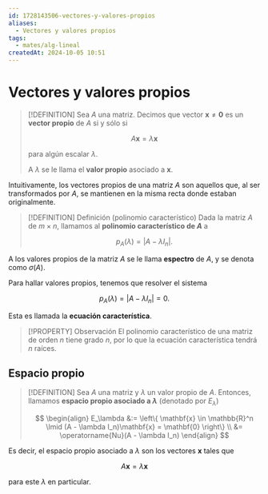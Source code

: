 ```yaml
---
id: 1728143506-vectores-y-valores-propios
aliases:
  - Vectores y valores propios
tags:
  - mates/alg-lineal
createdAt: 2024-10-05 10:51
---
```


# Vectores y valores propios

> [!DEFINITION]
> Sea $A$ una matriz. Decimos que vector $\mathbf{x} \neq \mathbf{0}$ es un **vector propio** de $A$ si y sólo si
> 
> $$
> A\mathbf{x} = \lambda \mathbf{x}
> $$
> 
> para algún escalar $\lambda$.
> 
> A $\lambda$ se le llama el **valor propio** asociado a $\mathbf{x}$.

Intuitivamente, los vectores propios de una matriz $A$ son aquellos que, al ser transformados por $A$, se mantienen en la misma recta donde estaban originalmente.

> [!DEFINITION] Definición (polinomio característico)
> Dada la matriz $A$ de $m \times n$, llamamos al **polinomio característico de $A$** a
> 
> $$
> p_A(\lambda) = |A - \lambda I_n|
> .$$

A los valores propios de la matriz $A$ se le llama **espectro** de $A$, y se denota como $\sigma(A)$.

Para hallar valores propios, tenemos que resolver el sistema

$$
p_A(\lambda) = \left| A - \lambda I_n \right| = 0
.$$

Esta es llamada la **ecuación característica**.

> [!PROPERTY] Observación
> El polinomio característico de una matriz de orden $n$ tiene grado $n$, por lo que la ecuación característica tendrá $n$ raíces.

## Espacio propio

> [!DEFINITION]
> Sea $A$ una matriz y $\lambda$ un valor propio de $A$. Entonces, llamamos **espacio propio asociado a $\lambda$** (denotado por $E_\lambda$)
> 
> $$
> \begin{align}
> E_\lambda &:= \left\{ \mathbf{x} \in \mathbb{R}^n \lmid (A - \lambda I_n)\mathbf{x} = \mathbf{0} \right\} \\
>     &= \operatorname{Nu}(A - \lambda I_n)
> \end{align}
> $$

Es decir, el espacio propio asociado a $\lambda$ son los vectores $\mathbf{x}$ tales que

$$
A\mathbf{x} = \lambda \mathbf{x}
$$

para este $\lambda$ en particular.
